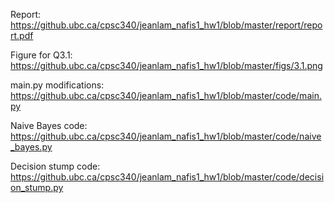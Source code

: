 

Report: https://github.ubc.ca/cpsc340/jeanlam_nafis1_hw1/blob/master/report/report.pdf

Figure for Q3.1: https://github.ubc.ca/cpsc340/jeanlam_nafis1_hw1/blob/master/figs/3.1.png

main.py modifications: https://github.ubc.ca/cpsc340/jeanlam_nafis1_hw1/blob/master/code/main.py

Naive Bayes code: https://github.ubc.ca/cpsc340/jeanlam_nafis1_hw1/blob/master/code/naive_bayes.py

Decision stump code: https://github.ubc.ca/cpsc340/jeanlam_nafis1_hw1/blob/master/code/decision_stump.py
